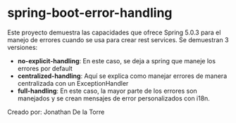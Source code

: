 # spring-boot-error-handling
Este proyecto demuestra las capacidades que ofrece Spring 5.0.3 para el manejo de errores cuando se usa para crear rest services. Se demuestran 3 versiones:
* **no-explicit-handling**: En este caso, se deja a spring que maneje los errores por default
* **centralized-handling**: Aquí se explica como manejar errores de manera centralizada con un ExceptionHandler
* **full-handling**: En este caso, la mayor parte de los errores son manejados y se crean mensajes de error personalizados con i18n.

Creado por: Jonathan De la Torre
